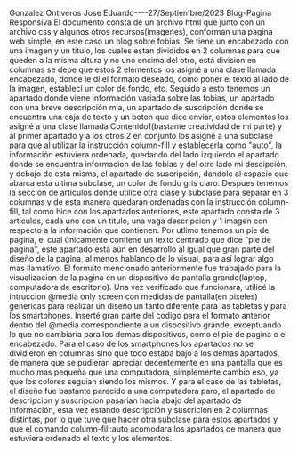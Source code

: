 Gonzalez Ontiveros Jose Eduardo----27/Septiembre/2023
Blog-Pagina Responsiva
El documento consta de un archivo html que junto con un archivo css y algunos otros recursos(imagenes), conforman una pagina web simple, en este caso un blog sobre fobias.
Se tiene un encabezado con una imagen y un titulo, los cuales estan divididos en 2 columnas para que queden a la misma altura y no uno encima del otro, está division en columnas se debe que estos 2 elementos los asigné a una clase llamada encabezado, donde le di el formato deseado, como poner el texto al lado de la imagen, establecí un color de fondo, etc.
Seguido a esto tenemos un apartado donde viene información variada sobre las fobias, un apartado con una breve descripción mia, un apartado de suscripción donde se encuentra una caja de texto y un boton que dice enviar, estos elementos los asigné a una clase llamada Contenido1(bastante creatividad de mi parte) y al primer apartado y a los otros 2 en conjunto los asigné a una subclase para que al utilizar la instrucción column-fill y establecerla como "auto", la información estuviera ordenada, quedando del lado izquierdo el apartado donde se encuentra informacion de las fobias y del otro lado mi descipción, y debajo de esta misma, el apartado de suscripción, dandole al espacio que abarca esta ultima subclase, un color de fondo gris claro.
Despues tenemos la seccion de articulos donde utilice otra clase y subclase para separar en 3 columnas y de esta manera quedaran ordenadas con la instrucción column-fill, tal como hice con los apartados anteriores, este apartado consta de 3 articulos, cada uno con un titulo, una vaga descripcion y 1 imagen con respecto a la información que contienen.
Por utlimo tenemos un pie de pagina, el cual únicamente contiene un texto centrado que dice "pie de pagina", este apartado está aún en desarrollo al igual que gran parte del diseño de la pagina, al menos hablando de lo visual, para así lograr algo mas llamativo.
El formato mencionado anteriormente fue trabajado para la visualizacion de la pagina en un dispositivo de pantalla grande(laptop, computadora de escritorio). Una vez verificado que funcionara, utilicé la intruccion @media only screen con medidas de pantalla(en pixeles) genericas para realizar un diseño un tanto diferente para las tabletas y para los smartphones. Inserté gran parte del codigo para el formato anterior dentro del @media correspondiente a un dispositivo grande, exceptuando lo que no cambiaría para los demas dispositivos, como el pie de pagina o el encabezado.
Para el caso de los smartphones los apartados no se dividieron en columnas sino que todo estaba bajo a los demas apartados, de manera que se pudieran apreciar decentemente en una pantalla que es mucho mas pequeña que una computadora, simplemente cambio eso, ya que los colores seguian siendo los mismos.
Y para el caso de las tabletas, el diseño fue bastante parecido a una computadora paro, el apartado de descripcion y suscripcion pasarian hacia abajo del apartado de información, esta vez estando descripción y suscrición en 2 columnas distintas, por lo que tuve que hacer otra subclase para estos apartados y que el comando column-fill:auto acomodara los apartados de manera que estuviera ordenado el texto y los elementos.
